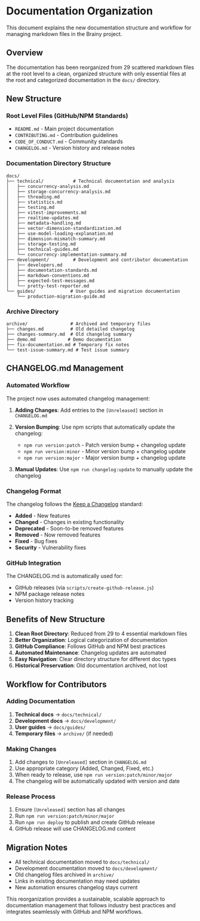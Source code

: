 # Documentation Organization

This document explains the new documentation structure and workflow for managing markdown files in the Brainy project.

## Overview

The documentation has been reorganized from 29 scattered markdown files at the root level to a clean, organized structure with only essential files at the root and categorized documentation in the `docs/` directory.

## New Structure

### Root Level Files (GitHub/NPM Standards)
- `README.md` - Main project documentation
- `CONTRIBUTING.md` - Contribution guidelines  
- `CODE_OF_CONDUCT.md` - Community standards
- `CHANGELOG.md` - Version history and release notes

### Documentation Directory Structure
```
docs/
├── technical/           # Technical documentation and analysis
│   ├── concurrency-analysis.md
│   ├── storage-concurrency-analysis.md
│   ├── threading.md
│   ├── statistics.md
│   ├── testing.md
│   ├── vitest-improvements.md
│   ├── realtime-updates.md
│   ├── metadata-handling.md
│   ├── vector-dimension-standardization.md
│   ├── use-model-loading-explanation.md
│   ├── dimension-mismatch-summary.md
│   ├── storage-testing.md
│   ├── technical-guides.md
│   └── concurrency-implementation-summary.md
├── development/         # Development and contributor documentation
│   ├── developers.md
│   ├── documentation-standards.md
│   ├── markdown-conventions.md
│   ├── expected-test-messages.md
│   └── pretty-test-reporter.md
└── guides/             # User guides and migration documentation
    └── production-migration-guide.md
```

### Archive Directory
```
archive/                # Archived and temporary files
├── changes.md          # Old detailed changelog
├── changes-summary.md  # Old changelog summary
├── demo.md            # Demo documentation
├── fix-documentation.md # Temporary fix notes
└── test-issue-summary.md # Test issue summary
```

## CHANGELOG.md Management

### Automated Workflow

The project now uses automated changelog management:

1. **Adding Changes**: Add entries to the `[Unreleased]` section in `CHANGELOG.md`
2. **Version Bumping**: Use npm scripts that automatically update the changelog:
   - `npm run version:patch` - Patch version bump + changelog update
   - `npm run version:minor` - Minor version bump + changelog update  
   - `npm run version:major` - Major version bump + changelog update

3. **Manual Updates**: Use `npm run changelog:update` to manually update the changelog

### Changelog Format

The changelog follows the [Keep a Changelog](https://keepachangelog.com/) standard:

- **Added** - New features
- **Changed** - Changes in existing functionality
- **Deprecated** - Soon-to-be removed features
- **Removed** - Now removed features
- **Fixed** - Bug fixes
- **Security** - Vulnerability fixes

### GitHub Integration

The CHANGELOG.md is automatically used for:
- GitHub releases (via `scripts/create-github-release.js`)
- NPM package release notes
- Version history tracking

## Benefits of New Structure

1. **Clean Root Directory**: Reduced from 29 to 4 essential markdown files
2. **Better Organization**: Logical categorization of documentation
3. **GitHub Compliance**: Follows GitHub and NPM best practices
4. **Automated Maintenance**: Changelog updates are automated
5. **Easy Navigation**: Clear directory structure for different doc types
6. **Historical Preservation**: Old documentation archived, not lost

## Workflow for Contributors

### Adding Documentation
1. **Technical docs** → `docs/technical/`
2. **Development docs** → `docs/development/`
3. **User guides** → `docs/guides/`
4. **Temporary files** → `archive/` (if needed)

### Making Changes
1. Add changes to `[Unreleased]` section in `CHANGELOG.md`
2. Use appropriate category (Added, Changed, Fixed, etc.)
3. When ready to release, use `npm run version:patch/minor/major`
4. The changelog will be automatically updated with version and date

### Release Process
1. Ensure `[Unreleased]` section has all changes
2. Run `npm run version:patch/minor/major`
3. Run `npm run deploy` to publish and create GitHub release
4. GitHub release will use CHANGELOG.md content

## Migration Notes

- All technical documentation moved to `docs/technical/`
- Development documentation moved to `docs/development/`
- Old changelog files archived in `archive/`
- Links in existing documentation may need updates
- New automation ensures changelog stays current

This reorganization provides a sustainable, scalable approach to documentation management that follows industry best practices and integrates seamlessly with GitHub and NPM workflows.
